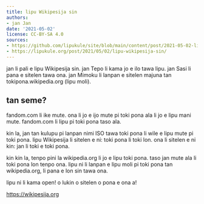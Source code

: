 ```yaml
---
title: lipu Wikipesija sin
authors:
- jan Jan
date: '2021-05-02'
license: CC-BY-SA 4.0
sources:
- https://github.com/lipukule/site/blob/main/content/post/2021-05-02-lipu_wikipesija_sin.md
- https://lipukule.org/post/2021/05/02/lipu-wikipesija-sin/
---
```


jan li pali e lipu Wikipesija sin. jan Tepo li kama jo e ilo tawa lipu. jan Sasi li pana e sitelen tawa ona. jan Mimoku li lanpan e sitelen majuna tan tokipona.wikipedia.org (lipu moli).

## tan seme?

fandom.com li ike mute. ona li jo e ijo mute pi toki pona ala li jo e lipu mani mute. fandom.com li lipu pi toki pona taso ala.

kin la, jan tan kulupu pi lanpan nimi ISO tawa toki pona li wile e lipu mute pi toki pona. lipu Wikipesija li sitelen e ni: toki pona li toki lon. ona li sitelen e ni kin: jan li toki e toki pona.

kin kin la, tenpo pini la wikipedia.org li jo e lipu toki pona. taso jan mute ala li toki pona lon tenpo ona. lipu ni li lanpan e lipu moli pi toki pona tan wikipedia.org, li pana e lon sin tawa ona.

lipu ni li kama open! o lukin o sitelen o pona e ona a!

https://wikipesija.org